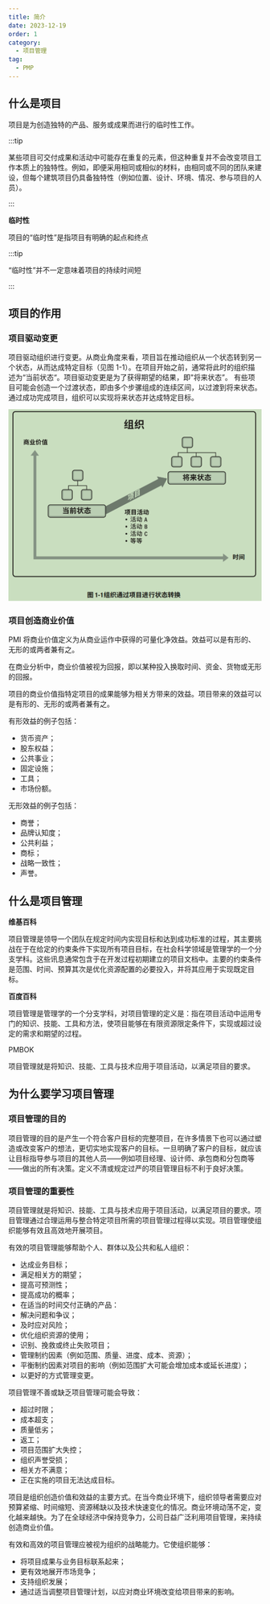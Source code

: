 ```yaml
---
title: 简介
date: 2023-12-19
order: 1
category:
  - 项目管理
tag:
  - PMP
---
```


## 什么是项目

项目是为创造独特的产品、服务或成果而进行的临时性工作。

:::tip 

某些项目可交付成果和活动中可能存在重复的元素，但这种重复并不会改变项目工作本质上的独特性。例如，即便采用相同或相似的材料，由相同或不同的团队来建设，但每个建筑项目仍具备独特性（例如位置、设计、环境、情况、参与项目的人员）。

:::

**临时性**

项目的“临时性”是指项目有明确的起点和终点

:::tip

“临时性”并不一定意味着项目的持续时间短

:::

## 项目的作用

### 项目驱动变更

项目驱动组织进行变更。从商业角度来看，项目旨在推动组织从一个状态转到另一个状态，从而达成特定目标（见图 1-1）。在项目开始之前，通常将此时的组织描述为“当前状态“。项目驱动变更是为了获得期望的结果，即"将来状态”。
有些项目可能会创造一个过渡状态，即由多个步骡组成的连续区间，以过渡到将来状态。通过成功完成项目，组织可以实现将来状态并达成特定目标。

<img src="https://raw.githubusercontent.com/GodX-18/picBed/main/image-20231219142053071.png" alt="image-20231219142053071"  />

### 项目创造商业价值

PMI 将商业价值定义为从商业运作中获得的可量化净效益。效益可以是有形的、无形的或两者兼有之。

在商业分析中，商业价值被视为回报，即以某种投入换取时间、资金、货物或无形的回报。

项目的商业价值指特定项目的成果能够为相关方带来的效益。项目带来的效益可以是有形的、无形的或两者兼有之。

有形效益的例子包括：

* 货币资产；
* 股东权益；
* 公共事业；
* 固定设施；
* 工具；
* 市场份额。

无形效益的例子包括：

* 商誉；
* 品牌认知度；
* 公共利益；
* 商标；
* 战略一致性；
* 声誉。

## 什么是项目管理

**维基百科**

项目管理是领导一个团队在规定时间内实现目标和达到成功标准的过程，其主要挑战在于在给定的约束条件下实现所有项目目标，在社会科学领域是管理学的一个分支学科。这些讯息通常包含于在开发过程初期建立的项目文档中。主要的约束条件是范围、时间、预算其次是优化资源配置的必要投入，并将其应用于实现既定目标。

**百度百科**

项目管理是管理学的一个分支学科，对项目管理的定义是：指在项目活动中运用专门的知识、技能、工具和方法，使项目能够在有限资源限定条件下，实现或超过设定的需求和期望的过程。

PMBOK

项目管理就是将知识、技能、工具与技术应用于项目活动，以满足项目的要求。

## 为什么要学习项目管理

### 项目管理的目的

项目管理的目的是产生一个符合客户目标的完整项目，在许多情景下也可以通过塑造或改变客户的想法，更切实地实现客户的目标。一旦明确了客户的目标，就应该让目标指导参与项目的其他人员——例如项目经理、设计师、承包商和分包商等——做出的所有决策。定义不清或规定过严的项目管理目标不利于良好决策。

### 项目管理的重要性

项目管理就是将知识、技能、工具与技术应用于项目活动，以满足项目的要求。项目管理通过合理运用与整合特定项目所需的项目管理过程得以实现。项目管理使组织能够有效且高效地开展项目。

有效的项目管理能够帮助个人、群体以及公共和私人组织：

* 达成业务目标；
* 满足相关方的期望；
* 提高可预测性；
* 提高成功的概率；
* 在适当的时间交付正确的产品：
* 解决问题和争议；
* 及时应对风险；
* 优化组织资源的使用；
* 识别、挽救或终止失败项目；
* 管理制约因素（例如范围、质量、进度、成本、资源）；
* 平衡制约因素对项目的影响（例如范围扩大可能会增加成本或延长进度）；
* 以更好的方式管理变更。

项目管理不善或缺乏项目管理可能会导致：

* 超过时限；
* 成本超支；
* 质量低劣；
* 返工；
* 项目范围扩大失控；
* 组织声誉受损；
* 相关方不满意；
* 正在实施的项目无法达成目标。

项目是组织创造价值和效益的主要方式。在当今商业环境下，组织领导者需要应对预算紧缩、时间缩短、资源稀缺以及技术快速变化的情况。商业环境动荡不定，变化越来越快。为了在全球经济中保持竞争力，公司日益广泛利用项目管理，来持续创造商业价值。

有效和高效的项目管理应被视为组织的战略能力。它使组织能够：

* 将项目成果与业务目标联系起来；
* 更有效地展开市场竞争；
* 支持组织发展；
* 通过适当调整项目管理计划，以应对商业环境改变给项目带来的影响。